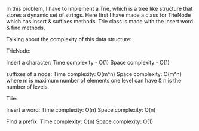 In this problem, I have to implement a Trie, which is a tree like structure that stores a dynamic set of strings.
Here first I have made a class for TrieNode which has insert & suffixes methods.
Trie class is made with the insert word & find methods.

Talking about the complexity of this data structure:

TrieNode:

Insert a character:
Time complexity - O(1)
Space complexity - O(1)

suffixes of a node:
Time complexity: O(m^n)
Space complexity: O(m^n)
where m is maximum number of elements one level can have & n is the number of levels.

Trie:

Insert a word:
Time complexity: O(n)
Space complexity: O(n)

Find a prefix:
Time complexity: O(n)
Space complexity: O(1)
